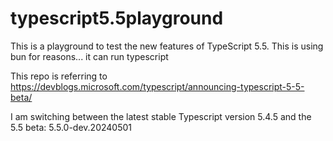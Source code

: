 # typescript5.5playground

This is a playground to test the new features of TypeScript 5.5.
This is using bun for reasons... it can run typescript

This repo is referring to https://devblogs.microsoft.com/typescript/announcing-typescript-5-5-beta/

I am switching between the latest stable Typescript version 5.4.5 and the 5.5 beta: 5.5.0-dev.20240501

